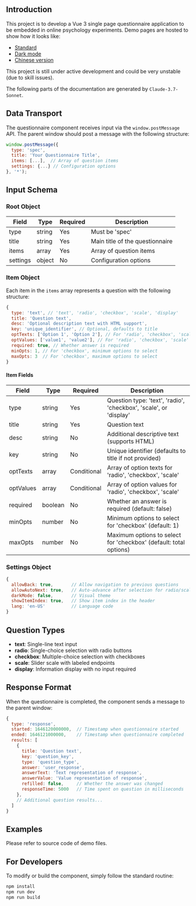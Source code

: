 ## Introduction

This project is to develop a Vue 3 single page questionnaire application to be embedded in online psychology experiments. Demo pages are hosted to show how it looks like:
- [Standard](https://js-exform.pages.dev/demo)
- [Dark mode](https://js-exform.pages.dev/demo-dark)
- [Chinese version](https://js-exform.pages.dev/demo-cn)

This project is still under active development and could be very unstable (due to skill issues).

The following parts of the documentation are generated by `Claude-3.7-Sonnet`.

## Data Transport

The questionnaire component receives input via the `window.postMessage` API. The parent window should post a message with the following structure:

```javascript
window.postMessage({
  type: 'spec',
  title: 'Your Questionnaire Title',
  items: [...],  // Array of question items
  settings: {...} // Configuration options
}, '*');
```

## Input Schema

### Root Object

| Field | Type | Required | Description |
|-------|------|----------|-------------|
| type | string | Yes | Must be 'spec' |
| title | string | Yes | Main title of the questionnaire |
| items | array | Yes | Array of question items |
| settings | object | No | Configuration options |

### Item Object

Each item in the `items` array represents a question with the following structure:

```javascript
{
  type: 'text', // 'text', 'radio', 'checkbox', 'scale', 'display'
  title: 'Question text',
  desc: 'Optional description text with HTML support',
  key: 'unique_identifier', // Optional, defaults to title
  optTexts: ['Option 1', 'Option 2'], // For 'radio', 'checkbox', 'scale'
  optValues: ['value1', 'value2'], // For 'radio', 'checkbox', 'scale'
  required: true, // Whether answer is required
  minOpts: 1, // For 'checkbox', minimum options to select
  maxOpts: 3  // For 'checkbox', maximum options to select
}
```

#### Item Fields

| Field | Type | Required | Description |
|-------|------|----------|-------------|
| type | string | Yes | Question type: 'text', 'radio', 'checkbox', 'scale', or 'display' |
| title | string | Yes | Question text |
| desc | string | No | Additional descriptive text (supports HTML) |
| key | string | No | Unique identifier (defaults to title if not provided) |
| optTexts | array | Conditional | Array of option texts for 'radio', 'checkbox', 'scale' |
| optValues | array | Conditional | Array of option values for 'radio', 'checkbox', 'scale' |
| required | boolean | No | Whether an answer is required (default: false) |
| minOpts | number | No | Minimum options to select for 'checkbox' (default: 1) |
| maxOpts | number | No | Maximum options to select for 'checkbox' (default: total options) |

### Settings Object

```javascript
{
  allowBack: true,       // Allow navigation to previous questions
  allowAutoNext: true,   // Auto-advance after selection for radio/scale
  darkMode: false,       // Visual theme
  showItemIndex: true,   // Show item index in the header
  lang: 'en-US'          // Language code
}
```

## Question Types

- **text**: Single-line text input
- **radio**: Single-choice selection with radio buttons
- **checkbox**: Multiple-choice selection with checkboxes
- **scale**: Slider scale with labeled endpoints
- **display**: Information display with no input required

## Response Format

When the questionnaire is completed, the component sends a message to the parent window:

```javascript
{
  type: 'response',
  started: 1646120000000,  // Timestamp when questionnaire started
  ended: 1646121000000,    // Timestamp when questionnaire completed
  results: [
    {
      title: 'Question text',
      key: 'question_key',
      type: 'question_type',
      answer: 'user_response',
      answerText: 'Text representation of response',
      answerValue: 'Value representation of response',
      refilled: false,     // Whether the answer was changed
      responseTime: 5000   // Time spent on question in milliseconds
    },
    // Additional question results...
  ]
}
```

## Examples

Please refer to source code of demo files.

## For Developers

To modify or build the component, simply follow the standard routine:

```sh
npm install
npm run dev
npm run build
```